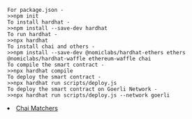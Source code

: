 ```shell
For package.json - 
>>npm init
To install hardhat - 
>>npm install --save-dev hardhat
To run hardhat - 
>>npx hardhat
To install chai and others - 
>>npm install --save-dev @nomiclabs/hardhat-ethers ethers @nomiclabs/hardhat-waffle ethereum-waffle chai
To compile the smart contract -
>>npx hardhat compile
To deploy the smart contract -
>>npx hardhat run scripts/deploy.js
To deploy the smart contract on Goerli Network -
>>npx hardhat run scripts/deploy.js --network goerli
```

<li class="masthead__menu-item">
    <a href="https://ethereum-waffle.readthedocs.io/en/latest/matchers.html">Chai Matchers</a>
</li>
